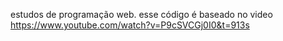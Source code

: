 estudos de programação web. esse código é baseado no video https://www.youtube.com/watch?v=P9cSVCGj0I0&t=913s
